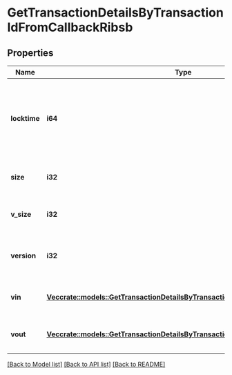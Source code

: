 # GetTransactionDetailsByTransactionIdFromCallbackRibsb

## Properties

Name | Type | Description | Notes
------------ | ------------- | ------------- | -------------
**locktime** | **i64** | Represents the time at which a particular transaction can be added to the blockchain. | 
**size** | **i32** | Represents the total size of this transaction. | 
**v_size** | **i32** | Represents the virtual size of this transaction. | 
**version** | **i32** | Represents the transaction version number. | 
**vin** | [**Vec<crate::models::GetTransactionDetailsByTransactionIdFromCallbackRibsbVin>**](GetTransactionDetailsByTransactionIDFromCallbackRIBSB_vin.md) | Represents the transaction inputs. | 
**vout** | [**Vec<crate::models::GetTransactionDetailsByTransactionIdFromCallbackRibsbVout>**](GetTransactionDetailsByTransactionIDFromCallbackRIBSB_vout.md) | Represents the transaction outputs. | 

[[Back to Model list]](../README.md#documentation-for-models) [[Back to API list]](../README.md#documentation-for-api-endpoints) [[Back to README]](../README.md)


